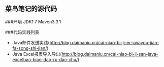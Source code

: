 菜鸟笔记的源代码
----
###环境
JDK1.7 Maven3.3.1

###代码实践列表

* Java邮件发送实践(http://blog.daimaniu.cn/cai-niao-bi-ji-er-javayou-jian-fa-song-shi-jian/)
* Java Excel报表导入导出(http://blog.daimaniu.cn/cai-niao-bi-ji-san-java-excelbao-biao-dao-ru-dao-chu/)